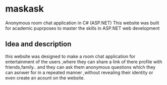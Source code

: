 # maskask
Anonymous room chat application in C# (ASP.NET)
This website was built for academic puprposes to master the skills in ASP.NET web development

## Idea and description
this website  was designed to make a room chat application for entertainment of the users ,where they can share a link of there profile with friends,family.. and they can ask them anonymous questions which they can asnwer for in a repeated manner ,without revealing their identity or even create an acount on the website.
